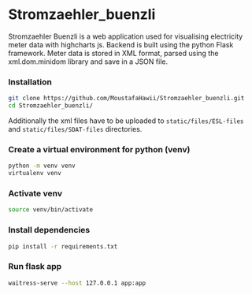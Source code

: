 # Stromzaehler_buenzli

Stromzaehler Buenzli is a web application used for visualising electricity meter data with highcharts js. Backend is built using the python Flask framework. Meter data is stored in XML format, parsed using the xml.dom.minidom library and save in a JSON file.

### Installation
```bash
git clone https://github.com/MoustafaHawii/Stromzaehler_buenzli.git
cd Stromzaehler_buenzli/
```
Additionally the xml files have to be uploaded to `static/files/ESL-files` and `static/files/SDAT-files` directories.

### Create a virtual environment for python (venv)
```bash
python -m venv venv
virtualenv venv
```

### Activate venv
```bash
source venv/bin/activate
```

### Install dependencies
```bash
pip install -r requirements.txt
```
### Run flask app
```bash
waitress-serve --host 127.0.0.1 app:app
```

